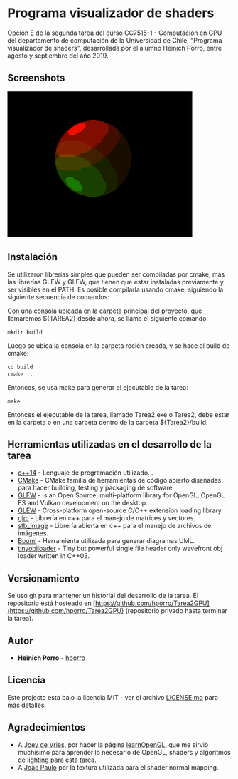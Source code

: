 # Programa visualizador de shaders

Opción E de la segunda tarea del curso CC7515-1 - Computación en GPU del departamento de computación de la Universidad de Chile, "Programa visualizador de shaders", desarrollada por el alumno Heinich Porro, entre agosto y septiembre del año 2019.

## Screenshots

![cell shading](screenshots/cell_shading.png)

## Instalación
Se utilizaron librerías simples que pueden ser compiladas por cmake, más las librerías GLEW y GLFW, que tienen que estar instaladas previamente y ser visibles en el PATH.
Es posible compilarla usando cmake, siguiendo la siguiente secuencia de comandos:

Con una consola ubicada en la carpeta principal del proyecto, que llamaremos ${TAREA2} desde ahora, se llama el siguiente comando:

```
mkdir build
```

Luego se ubica la consola en la carpeta recién creada, y se hace el build de cmake:

```
cd build
cmake ..
```

Entonces, se usa make para generar el ejecutable de la tarea:

```
make
```

Entonces el ejecutable de la tarea, llamado Tarea2.exe o Tarea2, debe estar en la carpeta o en una carpeta dentro de la carpeta ${Tarea2}/build.


## Herramientas utilizadas en el desarrollo de la tarea

* [c++14](https://isocpp.org/wiki/faq/cpp14) - Lenguaje de programación utilizado.
.
* [CMake](https://cmake.org/) - CMake familia de herramientas de código abierto diseñadas para hacer building, testing y packaging de software.
* [GLFW](https://www.glfw.org/) - is an Open Source, multi-platform library for OpenGL, OpenGL ES and Vulkan development on the desktop.
* [GLEW](http://glew.sourceforge.net/) - Cross-platform open-source C/C++ extension loading library.
* [glm](https://glm.g-truc.net/) - Librería en c++ para el manejo de matrices y vectores.
* [stb_image](https://github.com/nothings/stb/blob/master/stb_image.h) - Librería abierta en c++ para el manejo de archivos de imágenes.
* [Bouml](https://bouml.fr/) - Herramienta utilizada para generar diagramas UML.
* [tinyobjloader](https://github.com/tinyobjloader/tinyobjloader) - Tiny but powerful single file header only wavefront obj loader written in C++03.

## Versionamiento

Se usó git para mantener un historial del desarrollo de la tarea. El repositorio está hosteado en [https://github.com/hporro/Tarea2GPU](https://github.com/hporro/Tarea2GPU) (repositorio privado hasta terminar la tarea).

## Autor

* **Heinich Porro** - [hporro](https://github.com/hporro)

## Licencia

Este projecto esta bajo la licencia MIT - ver el archivo [LICENSE.md](LICENSE.md) para más detalles.

## Agradecimientos

* A [Joey de Vries](https://joeydevries.com/#home), por hacer la página [learnOpenGL](https://learnopengl.com/), que me sirvió muchísimo para aprender lo necesario de OpenGL, shaders y algoritmos de lighting para esta tarea.
* A [João Paulo](https://3dtextures.me/) por la textura utilizada para el shader normal mapping.
